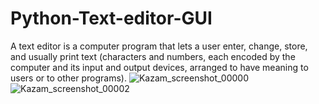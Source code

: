 # Python-Text-editor-GUI
A text editor is a computer program that lets a user enter, change, store, and usually print text (characters and numbers, each encoded by the computer and its input and output devices, arranged to have meaning to users or to other programs).
![Kazam_screenshot_00000](https://user-images.githubusercontent.com/41311815/149029335-c32ab0f6-1c2a-4445-93d2-18b275bfc3ed.png)
![Kazam_screenshot_00002](https://user-images.githubusercontent.com/41311815/149029384-2e483d7d-39d3-407b-9079-0591c5828282.png)
